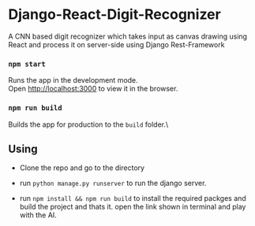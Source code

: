 # Django-React-Digit-Recognizer

A CNN based digit recognizer which takes input as canvas drawing using React and process it on server-side using Django Rest-Framework

### `npm start`

Runs the app in the development mode.\
Open [http://localhost:3000](http://localhost:3000) to view it in the browser.

### `npm run build`

Builds the app for production to the `build` folder.\

## Using

- Clone the repo and go to the directory

- run `python manage.py runserver` to run the django server.

- run `npm install && npm run build` to install the required packges and build the project and thats it. open the link shown in terminal and play with the AI.
